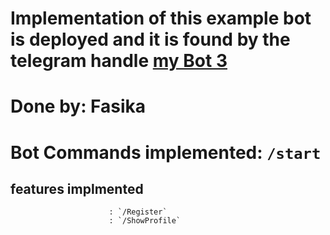 # Implementation of this example bot is deployed and it is found by the telegram handle [my Bot 3](https://t.me/A2SV_fasika3_Bot)

# Done by: Fasika
# Bot Commands implemented: `/start`

## features implmented                      
                          : `/Register`
                          : `/ShowProfile`
#
